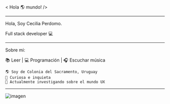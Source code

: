 < Hola :earth_americas: mundo! />

--------------------------

Hola, Soy Cecilia Perdomo.

Full stack developer :computer:

--------------------------

Sobre mi: 

:books: Leer | 💻 Programación | :headphones: Escuchar música

    🌎 Soy de Colonia del Sacramento, Uruguay
    💎 Curiosa e inquieta
    🌱 Actualmente investigando sobre el mundo UX

--------------------------

![imagen](https://user-images.githubusercontent.com/83676442/207985362-947fffb4-0a42-443f-9570-0d5ca36cf732.png)


<!--
**CeciliaBPerdomo/CeciliaBPerdomo** is a ✨ _special_ ✨ repository because its `README.md` (this file) appears on your GitHub profile.

Here are some ideas to get you started:

- 🔭 I’m currently working on ...
- 🌱 I’m currently learning ...
- 👯 I’m looking to collaborate on ...
- 🤔 I’m looking for help with ...
- 💬 Ask me about ...
- 📫 How to reach me: ...
- 😄 Pronouns: ...
- ⚡ Fun fact: ...
-->
